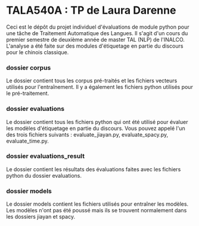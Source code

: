 # TALA540A : TP de Laura Darenne

Ceci est le dépôt du projet individuel d'évaluations de module python pour une tâche de Traitement Automatique des Langues. Il s'agit d'un cours du premier semestre de deuxième année de master TAL (NLP) de l'INALCO. L'analyse a été faite sur des modules d'étiquetage en partie du discours pour le chinois classique.

### dossier corpus

Le dossier contient tous les corpus pré-traités et les fichiers vecteurs utilisés pour l'entraînement. Il y a également les fichiers python utilisés pour le pré-traitement.

### dossier evaluations

Le dossier contient tous les fichiers python qui ont été utilisé pour évaluer les modèles d'étiquetage en partie du discours. Vous pouvez appelé l'un des trois fichiers suivants : evaluate_jiayan.py, evaluate_spacy.py, evaluate_time.py.

### dossier evaluations_result

Le dossier contient les résultats des évaluations faites avec les fichiers python du dossier evaluations.

### dossier models

Le dossier models contient les fichiers utilisés pour entraîner les modèles. Les modèles n'ont pas été poussé mais ils se trouvent normalement dans les dossiers jiayan et spacy.
